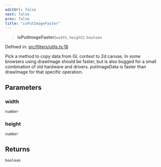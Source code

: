 ```yaml
---
editUrl: false
next: false
prev: false
title: "isPutImageFaster"
---
```


> **isPutImageFaster**(`width`, `height`): `boolean`

Defined in: [src/filters/utils.ts:18](https://github.com/fabricjs/fabric.js/blob/e114448a1bce9b68a3e1bba337bc0c83a35c1aa5/src/filters/utils.ts#L18)

Pick a method to copy data from GL context to 2d canvas.  In some browsers using
drawImage should be faster, but is also bugged for a small combination of old hardware
and drivers.
putImageData is faster than drawImage for that specific operation.

## Parameters

### width

`number`

### height

`number`

## Returns

`boolean`
